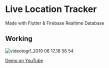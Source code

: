# Live Location Tracker
Made with Flutter & Firebase Realtime Database

Working
-
![videotogif_2019 06 17_18 58 54](https://user-images.githubusercontent.com/20029287/59608276-a38f9880-9132-11e9-8baf-b8a1d3699b33.gif)

[Demo on YouTube](https://youtu.be/mmj3c92WmjA)

